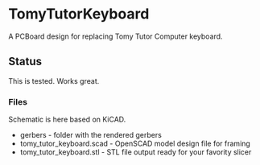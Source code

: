 # TomyTutorKeyboard
A PCBoard design for replacing Tomy Tutor Computer keyboard.

## Status
This is tested. Works great.

### Files

Schematic is here based on KiCAD.

* gerbers - folder with the rendered gerbers
* tomy_tutor_keyboard.scad - OpenSCAD model design file for framing
* tomy_tutor_keyboard.stl - STL file output ready for your favority slicer


